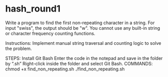# hash_round1

Write a program to find the first non-repeating character in a
string. For input "swiss", the output should be "w". You cannot use any built-in string or character frequency counting functions.

Instructions: Implement manual string traversal and counting logic to solve the problem. 

STEPS:
Install Git Bash
 Enter the code in the notepad and save in the folder by “.sh”
 Right-click inside the folder and select Git Bash.
COMMANDS:
 chmod +x find_non_repeating.sh
 ./find_non_repeating.sh
